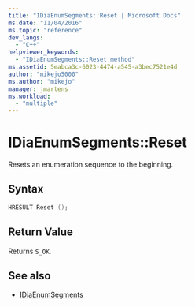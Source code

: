 ```yaml
---
title: "IDiaEnumSegments::Reset | Microsoft Docs"
ms.date: "11/04/2016"
ms.topic: "reference"
dev_langs:
  - "C++"
helpviewer_keywords:
  - "IDiaEnumSegments::Reset method"
ms.assetid: 5eabca3c-6023-4474-a545-a3bec7521e4d
author: "mikejo5000"
ms.author: "mikejo"
manager: jmartens
ms.workload:
  - "multiple"
---
```

# IDiaEnumSegments::Reset
Resets an enumeration sequence to the beginning.

## Syntax

```C++
HRESULT Reset ();
```

## Return Value
 Returns `S_OK`.

## See also
- [IDiaEnumSegments](../../debugger/debug-interface-access/idiaenumsegments.md)